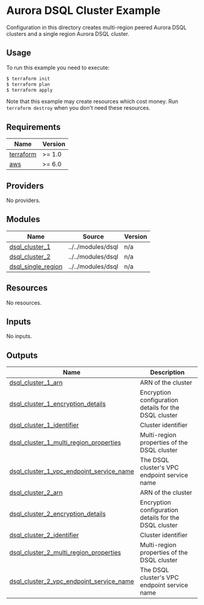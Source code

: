 # Aurora DSQL Cluster Example

Configuration in this directory creates multi-region peered Aurora DSQL clusters and a single region Aurora DSQL cluster.

## Usage

To run this example you need to execute:

```bash
$ terraform init
$ terraform plan
$ terraform apply
```

Note that this example may create resources which cost money. Run `terraform destroy` when you don't need these resources.

<!-- BEGIN_TF_DOCS -->
## Requirements

| Name | Version |
|------|---------|
| <a name="requirement_terraform"></a> [terraform](#requirement\_terraform) | >= 1.0 |
| <a name="requirement_aws"></a> [aws](#requirement\_aws) | >= 6.0 |

## Providers

No providers.

## Modules

| Name | Source | Version |
|------|--------|---------|
| <a name="module_dsql_cluster_1"></a> [dsql\_cluster\_1](#module\_dsql\_cluster\_1) | ../../modules/dsql | n/a |
| <a name="module_dsql_cluster_2"></a> [dsql\_cluster\_2](#module\_dsql\_cluster\_2) | ../../modules/dsql | n/a |
| <a name="module_dsql_single_region"></a> [dsql\_single\_region](#module\_dsql\_single\_region) | ../../modules/dsql | n/a |

## Resources

No resources.

## Inputs

No inputs.

## Outputs

| Name | Description |
|------|-------------|
| <a name="output_dsql_cluster_1_arn"></a> [dsql\_cluster\_1\_arn](#output\_dsql\_cluster\_1\_arn) | ARN of the cluster |
| <a name="output_dsql_cluster_1_encryption_details"></a> [dsql\_cluster\_1\_encryption\_details](#output\_dsql\_cluster\_1\_encryption\_details) | Encryption configuration details for the DSQL cluster |
| <a name="output_dsql_cluster_1_identifier"></a> [dsql\_cluster\_1\_identifier](#output\_dsql\_cluster\_1\_identifier) | Cluster identifier |
| <a name="output_dsql_cluster_1_multi_region_properties"></a> [dsql\_cluster\_1\_multi\_region\_properties](#output\_dsql\_cluster\_1\_multi\_region\_properties) | Multi-region properties of the DSQL cluster |
| <a name="output_dsql_cluster_1_vpc_endpoint_service_name"></a> [dsql\_cluster\_1\_vpc\_endpoint\_service\_name](#output\_dsql\_cluster\_1\_vpc\_endpoint\_service\_name) | The DSQL cluster's VPC endpoint service name |
| <a name="output_dsql_cluster_2_arn"></a> [dsql\_cluster\_2\_arn](#output\_dsql\_cluster\_2\_arn) | ARN of the cluster |
| <a name="output_dsql_cluster_2_encryption_details"></a> [dsql\_cluster\_2\_encryption\_details](#output\_dsql\_cluster\_2\_encryption\_details) | Encryption configuration details for the DSQL cluster |
| <a name="output_dsql_cluster_2_identifier"></a> [dsql\_cluster\_2\_identifier](#output\_dsql\_cluster\_2\_identifier) | Cluster identifier |
| <a name="output_dsql_cluster_2_multi_region_properties"></a> [dsql\_cluster\_2\_multi\_region\_properties](#output\_dsql\_cluster\_2\_multi\_region\_properties) | Multi-region properties of the DSQL cluster |
| <a name="output_dsql_cluster_2_vpc_endpoint_service_name"></a> [dsql\_cluster\_2\_vpc\_endpoint\_service\_name](#output\_dsql\_cluster\_2\_vpc\_endpoint\_service\_name) | The DSQL cluster's VPC endpoint service name |
<!-- END_TF_DOCS -->
